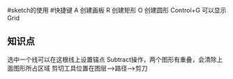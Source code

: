 #sketch的使用
#快捷键
A 创建画板
R 创建矩形
O 创建圆形
Control+G  可以显示 Grid
## 知识点
选中一个线可以在这根线上设置锚点
Subtract操作，两个图形有重叠，会清除上面图形所占区域
剪切工具位置在图层-->路径-->剪刀

